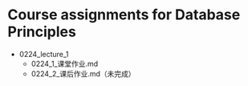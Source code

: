 # Course assignments for Database Principles

- 0224_lecture_1 
    - 0224_1_课堂作业.md
    - 0224_2_课后作业.md（未完成）

